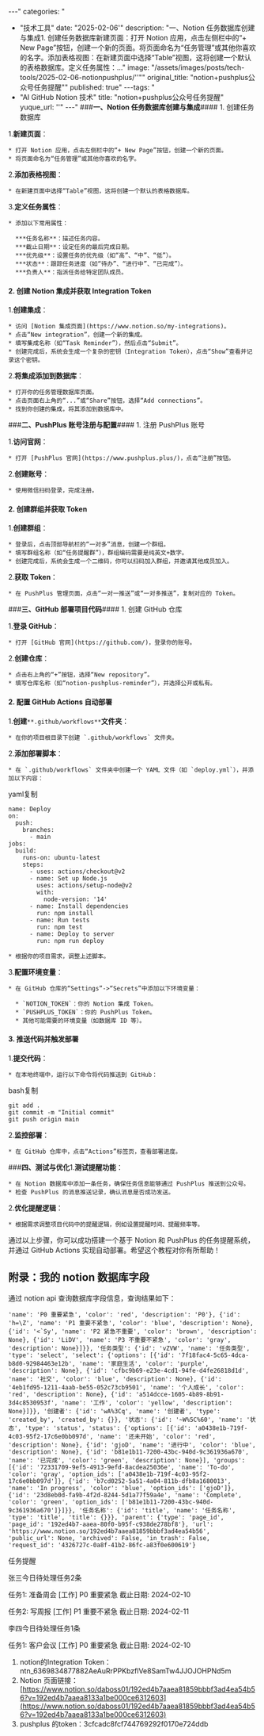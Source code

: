 
---"
categories: "
  - "技术工具"
date: "2025-02-06'"
description: "一、Notion 任务数据库创建与集成1. 创建任务数据库新建页面：打开 Notion 应用，点击左侧栏中的“+ New Page”按钮，创建一个新的页面。将页面命名为“任务管理”或其他你喜欢的名字。添加表格视图：在新建页面中选择“Table”视图，这将创建一个默认的表格数据库。定义任务属性：..."
image: "/assets/images/posts/tech-tools/2025-02-06-notionpushplus/''""
original_title: "notion+pushplus公众号任务提醒""
published: true"
---tags: "
  - "AI GitHub Notion 技术"
title: "notion+pushplus公众号任务提醒"
yuque_url: ''"
---"
###**一、Notion 任务数据库创建与集成**####  1\. 创建任务数据库

  1.**新建页面**：

    * 打开 Notion 应用，点击左侧栏中的“+ New Page”按钮，创建一个新的页面。
    * 将页面命名为“任务管理”或其他你喜欢的名字。

  2.**添加表格视图**：

    * 在新建页面中选择“Table”视图，这将创建一个默认的表格数据库。

  3.**定义任务属性**：

    * 添加以下常用属性：

      ***任务名称**：描述任务内容。
      ***截止日期**：设定任务的最后完成日期。
      ***优先级**：设置任务的优先级（如“高”、“中”、“低”）。
      ***状态**：跟踪任务进度（如“待办”、“进行中”、“已完成”）。
      ***负责人**：指派任务给特定团队成员。

#### 2\. 创建 Notion 集成并获取 Integration Token

  1.**创建集成**：

    * 访问 [Notion 集成页面](https://www.notion.so/my-integrations)。
    * 点击“New integration”，创建一个新的集成。
    * 填写集成名称（如“Task Reminder”），然后点击“Submit”。
    * 创建完成后，系统会生成一个复杂的密钥（Integration Token），点击“Show”查看并记录这个密钥。

  2.**将集成添加到数据库**：

    * 打开你的任务管理数据库页面。
    * 点击页面右上角的“...”或“Share”按钮，选择“Add connections”。
    * 找到你创建的集成，将其添加到数据库中。

###**二、PushPlus 账号注册与配置**####  1\. 注册 PushPlus 账号

  1.**访问官网**：

    * 打开 [PushPlus 官网](https://www.pushplus.plus/)，点击“注册”按钮。

  2.**创建账号**：

    * 使用微信扫码登录，完成注册。

#### 2\. 创建群组并获取 Token

  1.**创建群组**：

    * 登录后，点击顶部导航栏的“一对多”消息，创建一个群组。
    * 填写群组名称（如“任务提醒群”），群组编码需要是纯英文+数字。
    * 创建完成后，系统会生成一个二维码，你可以扫码加入群组，并邀请其他成员加入。

  2.**获取 Token**：

    * 在 PushPlus 管理页面，点击“一对一推送”或“一对多推送”，复制对应的 Token。

###**三、GitHub 部署项目代码**####  1\. 创建 GitHub 仓库

  1.**登录 GitHub**：

    * 打开 [GitHub 官网](https://github.com/)，登录你的账号。

  2.**创建仓库**：

    * 点击右上角的“+”按钮，选择“New repository”。
    * 填写仓库名称（如“notion-pushplus-reminder”），并选择公开或私有。

#### 2\. 配置 GitHub Actions 自动部署

  1.**创建**`**.github/workflows**`**文件夹**：

    * 在你的项目根目录下创建 `.github/workflows` 文件夹。

  2.**添加部署脚本**：

    * 在 `.github/workflows` 文件夹中创建一个 YAML 文件（如 `deploy.yml`），并添加以下内容：

yaml复制
    
    
    name: Deploy
    on:
      push:
        branches:
          - main
    jobs:
      build:
        runs-on: ubuntu-latest
        steps:
          - uses: actions/checkout@v2
          - name: Set up Node.js
            uses: actions/setup-node@v2
            with:
              node-version: '14'
          - name: Install dependencies
            run: npm install
          - name: Run tests
            run: npm test
          - name: Deploy to server
            run: npm run deploy

    * 根据你的项目需求，调整上述脚本。

  3.**配置环境变量**：

    * 在 GitHub 仓库的“Settings”->“Secrets”中添加以下环境变量：

      * `NOTION_TOKEN`：你的 Notion 集成 Token。
      * `PUSHPLUS_TOKEN`：你的 PushPlus Token。
      * 其他可能需要的环境变量（如数据库 ID 等）。

#### 3\. 推送代码并触发部署

  1.**提交代码**：

    * 在本地终端中，运行以下命令将代码推送到 GitHub：

bash复制
    
    
    git add .
    git commit -m "Initial commit"
    git push origin main

  2.**监控部署**：

    * 在 GitHub 仓库中，点击“Actions”标签页，查看部署进度。

###**四、测试与优化**1.**测试提醒功能**：

    * 在 Notion 数据库中添加一条任务，确保任务信息能够通过 PushPlus 推送到公众号。
    * 检查 PushPlus 的消息推送记录，确认消息是否成功发送。

  2.**优化提醒逻辑**：

    * 根据需求调整项目代码中的提醒逻辑，例如设置提醒时间、提醒频率等。

通过以上步骤，你可以成功搭建一个基于 Notion 和 PushPlus 的任务提醒系统，并通过 GitHub Actions 实现自动部署。希望这个教程对你有所帮助！

## 附录：我的 notion 数据库字段

通过 notion api 查询数据库字段信息，查询结果如下：
    
    
    'name': 'P0 重要紧急', 'color': 'red', 'description': 'P0'}, {'id': 'h=\Z', 'name': 'P1 重要不紧急', 'color': 'blue', 'description': None}, {'id': '<`Sy', 'name': 'P2 紧急不重要', 'color': 'brown', 'description': None}, {'id': 'LiDV', 'name': 'P3 不重要不紧急', 'color': 'gray', 'description': None}]}}, '任务类型': {'id': 'vZVW', 'name': '任务类型', 'type': 'select', 'select': {'options': [{'id': '7f18fac4-5c65-4dca-b8d0-92984463e12b', 'name': '家庭生活', 'color': 'purple', 'description': None}, {'id': 'cfbc9b69-e23e-4cd1-94fe-d4fe26818d1d', 'name': '社交', 'color': 'blue', 'description': None}, {'id': '4eb1fd95-1211-4aab-be55-052c73cb9501', 'name': '个人成长', 'color': 'red', 'description': None}, {'id': 'a514dcce-1605-4b89-8b91-3d4c8530953f', 'name': '工作', 'color': 'yellow', 'description': None}]}}, '创建者': {'id': 'wA%3Cq', 'name': '创建者', 'type': 'created_by', 'created_by': {}}, '状态': {'id': '~W%5C%60', 'name': '状态', 'type': 'status', 'status': {'options': [{'id': 'a0438e1b-719f-4c03-95f2-17c6e0bb097d', 'name': '还未开始', 'color': 'red', 'description': None}, {'id': 'gjoD', 'name': '进行中', 'color': 'blue', 'description': None}, {'id': 'b81e1b11-7200-43bc-940d-9c361936a670', 'name': '已完成', 'color': 'green', 'description': None}], 'groups': [{'id': '72331709-9ef5-4913-9efd-8acdea25036e', 'name': 'To-do', 'color': 'gray', 'option_ids': ['a0438e1b-719f-4c03-95f2-17c6e0bb097d']}, {'id': 'b7cd0252-5a51-4a04-811b-dfb8a1680013', 'name': 'In progress', 'color': 'blue', 'option_ids': ['gjoD']}, {'id': '23d8eb0d-fa9b-4f2d-8244-5d1a77f59a4e', 'name': 'Complete', 'color': 'green', 'option_ids': ['b81e1b11-7200-43bc-940d-9c361936a670']}]}}, '任务名称': {'id': 'title', 'name': '任务名称', 'type': 'title', 'title': {}}}, 'parent': {'type': 'page_id', 'page_id': '192ed4b7-aaea-80f0-b95f-c938de278bf8'}, 'url': 'https://www.notion.so/192ed4b7aaea81859bbbf3ad4ea54b56', 'public_url': None, 'archived': False, 'in_trash': False, 'request_id': '4326727c-0a8f-41b2-86fc-a83f0e600619'}

任务提醒

张三今日待处理任务2条

任务1: 准备周会 [工作] P0 重要紧急 截止日期: 2024-02-10

任务2: 写周报 [工作] P1 重要不紧急 截止日期: 2024-02-11

李四今日待处理任务1条

任务1: 客户会议 [工作] P0 重要紧急 截止日期: 2024-02-10

  1. notion的Integration Token：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
  2. Notion 页面链接：[https://www.notion.so/daboss01/192ed4b7aaea81859bbbf3ad4ea54b56?v=192ed4b7aaea8133a1be000ce6312603](https://www.notion.so/daboss01/192ed4b7aaea81859bbbf3ad4ea54b56?v=192ed4b7aaea8133a1be000ce6312603)
  3. pushplus 的token：3cfcadc8fcf744769292f0170e724ddb

